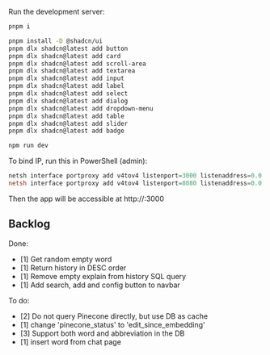 Run the development server:

```bash
pnpm i

pnpm install -D @shadcn/ui
pnpm dlx shadcn@latest add button
pnpm dlx shadcn@latest add card
pnpm dlx shadcn@latest add scroll-area
pnpm dlx shadcn@latest add textarea
pnpm dlx shadcn@latest add input
pnpm dlx shadcn@latest add label
pnpm dlx shadcn@latest add select
pnpm dlx shadcn@latest add dialog
pnpm dlx shadcn@latest add dropdown-menu
pnpm dlx shadcn@latest add table
pnpm dlx shadcn@latest add slider
pnpm dlx shadcn@latest add badge

npm run dev
```

To bind IP, run this in PowerShell (admin):

```powershell
netsh interface portproxy add v4tov4 listenport=3000 listenaddress=0.0.0.0 connectport=3000 connectaddress=172.22.170.120
netsh interface portproxy add v4tov4 listenport=8080 listenaddress=0.0.0.0 connectport=8080 connectaddress=172.22.170.120
```

Then the app will be accessible at http://<host-machine-ip>:3000

## Backlog

Done:

* [1] Get random empty word
* [1] Return history in DESC order
* [1] Remove empty explain from history SQL query
* [1] Add search, add and config button to navbar

To do:

* [2] Do not query Pinecone directly, but use DB as cache
* [1] change 'pinecone_status' to 'edit_since_embedding'
* [3] Support both word and abbreviation in the DB
* [1] insert word from chat page